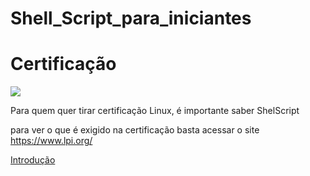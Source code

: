 # Shell_Script_para_iniciantes

# Certificação
![](https://www.lpi.org/sites/default/files/styles/w555/public/LPIC-1_0.jpg?itok=Lj-xc63t) 

Para quem quer tirar certificação Linux, é importante saber ShelScript

para ver o que é exigido na certificação basta acessar o site https://www.lpi.org/

[Introdução](topicos/introdução/conceitos_basicos.md)
